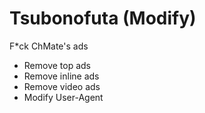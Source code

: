 # Tsubonofuta (Modify)
F*ck ChMate's ads

* Remove top ads
* Remove inline ads
* Remove video ads
* Modify User-Agent
